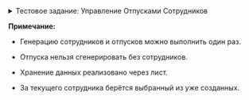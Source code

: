 <details>
  <summary>Тестовое задание: Управление Отпусками Сотрудников</summary>

  1. Сгенерировать случайным образом "Сотрудников компании". 100 объектов пользователь (фио, пол, должность (перечисление 10 должностей), возраст). 
  2. Сгенерировать случайным образом "График отпусков". 3 объекта "отпуск" (дата начала, дата окончания, объект пользователь), длиной 14,7,7 дней, для каждого созданного пользователя в текущем году.
  3. Запросить ввод "Нового отпуска" текущего сотрудника. Длина нового отпуска не более 14 дней.
  4. Вывести информацию о пересечениях отпусков по критериям:
      * Пересечение отпуска с сотрудниками моего отдела. Сотрудники моложе 30 лет.
      * Пересечение отпуска с сотрудниками-женщинами не из моего отдела. Возраст сотрудников - старше 30, но моложе 50.
      * Пересечение отпуска с сотрудниками из любого отдела. Возраст сотрудников - старше 50 лет.
      * Отпуска без пересечения.
  5. Желательно использование LINQ, лямбда выражений.
  6. Желательно выбрать максимально производительный алгоритм определения пересечений.
  7. Плюсом будет, если результат вы зальете на github
</details>

 <strong>Примечание:</strong> 

  * Генерацию сотрудников и отпусков можно выполнить один раз. 
   
  * Отпуска нельзя сгенерировать без сотрудников. 
 
  * Хранение данных реализовано через лист. 
 
  * За текущего сотрудника берётся выбранный из уже созданных. 

